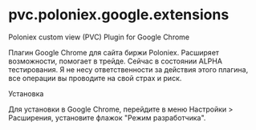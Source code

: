 # pvc.poloniex.google.extensions
Poloniex custom view (PVC) Plugin for Google Chrome

Плагин Google Chrome для сайта биржи Poloniex. Расширяет возможности, помогает в трейде. Сейчас в состоянии ALPHA тестирования. 
Я не несу ответственности за действия этого плагина, все операции вы проводите на свой страх и риск.

Установка

Для установки в Google Chrome, перейдите в меню Настройки > Расширения, установите флажок "Режим разработчика". 
